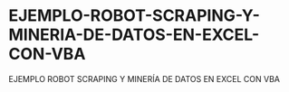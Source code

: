# EJEMPLO-ROBOT-SCRAPING-Y-MINERIA-DE-DATOS-EN-EXCEL-CON-VBA
EJEMPLO ROBOT SCRAPING Y MINERÍA DE DATOS EN EXCEL CON VBA
